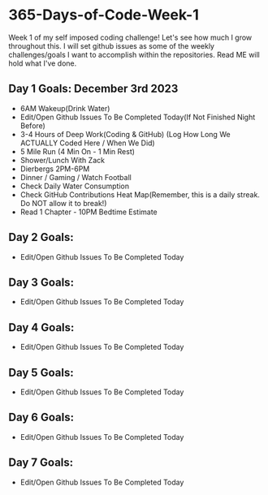 # 365-Days-of-Code-Week-1
Week 1 of my self imposed coding challenge! Let's see how much I grow throughout this. I will set github issues as some of the weekly challenges/goals I want to accomplish within the repositories. Read ME will hold what I've done.

## Day 1 Goals: December 3rd 2023
* 6AM Wakeup(Drink Water)
* Edit/Open Github Issues To Be Completed Today(If Not Finished Night Before)
* 3-4 Hours of Deep Work(Coding & GitHub) (Log How Long We ACTUALLY Coded Here / When We Did)
* 5 Mile Run (4 Min On - 1 Min Rest)
* Shower/Lunch With Zack
* Dierbergs 2PM-6PM
* Dinner / Gaming / Watch Football
* Check Daily Water Consumption
* Check GitHub Contributions Heat Map(Remember, this is a daily streak. Do NOT allow it to break!)
* Read 1 Chapter - 10PM Bedtime Estimate


## Day 2 Goals:
* Edit/Open Github Issues To Be Completed Today


## Day 3 Goals:
* Edit/Open Github Issues To Be Completed Today


## Day 4 Goals:
* Edit/Open Github Issues To Be Completed Today


## Day 5 Goals:
* Edit/Open Github Issues To Be Completed Today


## Day 6 Goals:
* Edit/Open Github Issues To Be Completed Today


## Day 7 Goals:
* Edit/Open Github Issues To Be Completed Today

